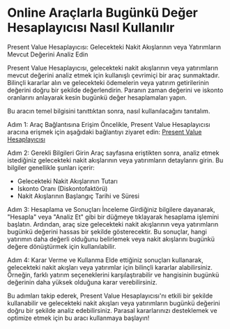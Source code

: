 Online Araçlarla Bugünkü Değer Hesaplayıcısı Nasıl Kullanılır
=============================================================

Present Value Hesaplayıcısı: Gelecekteki Nakit Akışlarının veya Yatırımların Mevcut Değerini Analiz Edin

Present Value Hesaplayıcısı, gelecekteki nakit akışlarının veya yatırımların mevcut değerini analiz etmek için kullanışlı çevrimiçi bir araç sunmaktadır. Bilinçli kararlar alın ve gelecekteki ödemelerin veya yatırım getirilerinin değerini doğru bir şekilde değerlendirin. Paranın zaman değerini ve iskonto oranlarını anlayarak kesin bugünkü değer hesaplamaları yapın.

Bu aracın temel bilgisini tanıttıktan sonra, nasıl kullanılacağını tanıtalım.

Adım 1: Araç Bağlantısına Erişim Öncelikle, Present Value Hesaplayıcısı aracına erişmek için aşağıdaki bağlantıyı ziyaret edin: [Present Value Hesaplayıcısı](https://www.onlinecalculatorsfree.com/tr/financial/present-value-calculator.html)

Adım 2: Gerekli Bilgileri Girin Araç sayfasına eriştikten sonra, analiz etmek istediğiniz gelecekteki nakit akışlarının veya yatırımların detaylarını girin. Bu bilgiler genellikle şunları içerir:

- Gelecekteki Nakit Akışlarının Tutarı
- Iskonto Oranı (Diskontofaktörü)
- Nakit Akışlarının Başlangıç Tarihi ve Süresi

Adım 3: Hesaplama ve Sonuçları İnceleme Girdiğiniz bilgilere dayanarak, "Hesapla" veya "Analiz Et" gibi bir düğmeye tıklayarak hesaplama işlemini başlatın. Ardından, araç size gelecekteki nakit akışlarının veya yatırımların bugünkü değerini hassas bir şekilde gösterecektir. Bu sonuçlar, hangi yatırımın daha değerli olduğunu belirlemek veya nakit akışlarını bugünkü değere dönüştürmek için kullanılabilir.

Adım 4: Karar Verme ve Kullanma Elde ettiğiniz sonuçları kullanarak, gelecekteki nakit akışları veya yatırımlar için bilinçli kararlar alabilirsiniz. Örneğin, farklı yatırım seçeneklerini karşılaştırabilir ve hangisinin bugünkü değerinin daha yüksek olduğuna karar verebilirsiniz.

Bu adımları takip ederek, Present Value Hesaplayıcısı'nı etkili bir şekilde kullanabilir ve gelecekteki nakit akışları veya yatırımların bugünkü değerini doğru bir şekilde analiz edebilirsiniz. Parasal kararlarınızı desteklemek ve optimize etmek için bu aracı kullanmaya başlayın!
